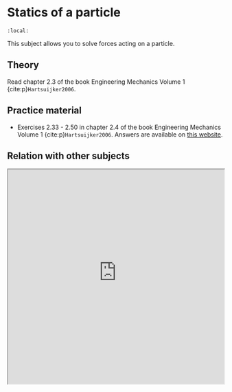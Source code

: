 ```{index} statics ; of a particle
```
# Statics of a particle

```{contents}
:local:
```

This subject allows you to solve forces acting on a particle.

## Theory

Read chapter 2.3 of the book Engineering Mechanics Volume 1 {cite:p}`Hartsuijker2006`.

## Practice material
- Exercises 2.33 - 2.50 in chapter 2.4 of the book Engineering Mechanics Volume 1 {cite:p}`Hartsuijker2006`. Answers are available on [this website](https://icozct.tudelft.nl/TUD_CT/bookanswers/vol1/Chapter2/).

## Relation with other subjects
<iframe allow="fullscreen" style="width: 100%!important; height: 500px;" src="https://prime-applets.ewi.tudelft.nl/graph/CTB1110-17/show2?lecture=2&view=lecture" allowfullscreen></iframe>